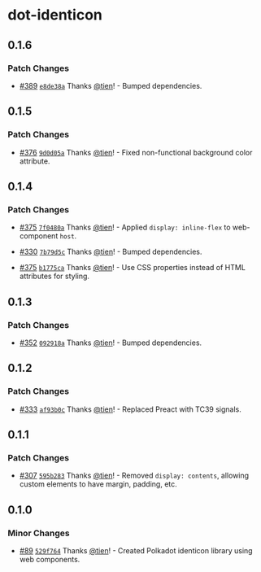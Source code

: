 # dot-identicon

## 0.1.6

### Patch Changes

- [#389](https://github.com/buffed-labs/dot-connect/pull/389) [`e8de38a`](https://github.com/buffed-labs/dot-connect/commit/e8de38a3b9596bcf20862db2b0b80153fa960f94) Thanks [@tien](https://github.com/tien)! - Bumped dependencies.

## 0.1.5

### Patch Changes

- [#376](https://github.com/buffed-labs/dot-connect/pull/376) [`9d0d05a`](https://github.com/buffed-labs/dot-connect/commit/9d0d05af1e69559a9356d847347132e7d013347f) Thanks [@tien](https://github.com/tien)! - Fixed non-functional background color attribute.

## 0.1.4

### Patch Changes

- [#375](https://github.com/buffed-labs/dot-connect/pull/375) [`7f0480a`](https://github.com/buffed-labs/dot-connect/commit/7f0480ab93f6211a84ccbecf44fc9c27542c81de) Thanks [@tien](https://github.com/tien)! - Applied `display: inline-flex` to web-component `host`.

- [#330](https://github.com/buffed-labs/dot-connect/pull/330) [`7b79d5c`](https://github.com/buffed-labs/dot-connect/commit/7b79d5ca75e7d8b26b42f6a109e5319365a3879f) Thanks [@tien](https://github.com/tien)! - Bumped dependencies.

- [#375](https://github.com/buffed-labs/dot-connect/pull/375) [`b1775ca`](https://github.com/buffed-labs/dot-connect/commit/b1775ca0ec6d5ddcaff4d0e29a760095255a60af) Thanks [@tien](https://github.com/tien)! - Use CSS properties instead of HTML attributes for styling.

## 0.1.3

### Patch Changes

- [#352](https://github.com/buffed-labs/dot-connect/pull/352) [`092918a`](https://github.com/buffed-labs/dot-connect/commit/092918aacbc58f725bc8f1c79e4e80185677f7a6) Thanks [@tien](https://github.com/tien)! - Bumped dependencies.

## 0.1.2

### Patch Changes

- [#333](https://github.com/buffed-labs/dot-connect/pull/333) [`af93b0c`](https://github.com/buffed-labs/dot-connect/commit/af93b0c8c0fe23aed67f4e0c0f8df907ca942cf8) Thanks [@tien](https://github.com/tien)! - Replaced Preact with TC39 signals.

## 0.1.1

### Patch Changes

- [#307](https://github.com/buffed-labs/dot-connect/pull/307) [`595b283`](https://github.com/buffed-labs/dot-connect/commit/595b2839ede75059839ddcbcecdb7e75a456409e) Thanks [@tien](https://github.com/tien)! - Removed `display: contents`, allowing custom elements to have margin, padding, etc.

## 0.1.0

### Minor Changes

- [#89](https://github.com/buffed-labs/dot-connect/pull/89) [`529f764`](https://github.com/buffed-labs/dot-connect/commit/529f764386e2b1389f1f35f42c26e1438f6c0655) Thanks [@tien](https://github.com/tien)! - Created Polkadot identicon library using web components.
